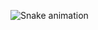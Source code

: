 ![Snake animation](https://github.com/yuannancheng/yuannancheng/blob/output/github-contribution-grid-snake.svg)
